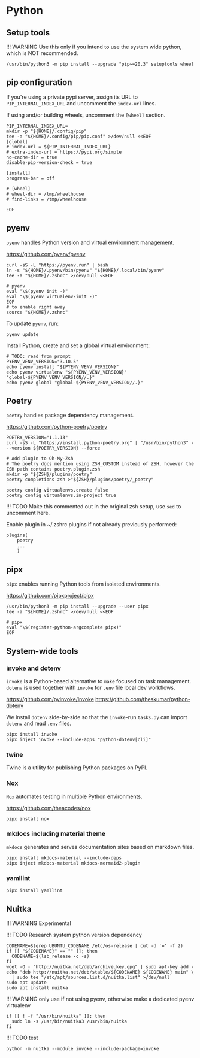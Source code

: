 # Python

## Setup tools

!!! WARNING
    Use this only if you intend to use the system wide python,
    which is NOT recommended.

```shell
/usr/bin/python3 -m pip install --upgrade "pip~=20.3" setuptools wheel
```

## pip configuration

If you're using a private pypi server, assign its URL to `PIP_INTERNAL_INDEX_URL`
and uncomment the `index-url` lines.

If using and/or building wheels, uncomment the `[wheel]` section.

```shell
PIP_INTERNAL_INDEX_URL=
mkdir -p "${HOME}/.config/pip"
tee -a "${HOME}/.config/pip/pip.conf" >/dev/null <<EOF
[global]
# index-url = ${PIP_INTERNAL_INDEX_URL}
# extra-index-url = https://pypi.org/simple
no-cache-dir = true
disable-pip-version-check = true

[install]
progress-bar = off

# [wheel]
# wheel-dir = /tmp/wheelhouse
# find-links = /tmp/wheelhouse

EOF
```

## pyenv

`pyenv` handles Python version and virtual environment management.

<https://github.com/pyenv/pyenv>

```shell
curl -sS -L "https://pyenv.run" | bash
ln -s "${HOME}/.pyenv/bin/pyenv" "${HOME}/.local/bin/pyenv"
tee -a "${HOME}/.zshrc" >/dev/null <<EOF

# pyenv
eval "\$(pyenv init -)"
eval "\$(pyenv virtualenv-init -)"
EOF
# to enable right away
source "${HOME}/.zshrc"
```

To update `pyenv`, run:

```shell
pyenv update
```

Install Python, create and set a global virtual environment:

```shell
# TODO: read from prompt
PYENV_VENV_VERSION="3.10.5"
echo pyenv install "${PYENV_VENV_VERSION}"
echo pyenv virtualenv "${PYENV_VENV_VERSION}" "global-${PYENV_VENV_VERSION//.}"
echo pyenv global "global-${PYENV_VENV_VERSION//.}"
```

## Poetry

`poetry` handles package dependency management.

<https://github.com/python-poetry/poetry>

```shell
POETRY_VERSION="1.1.13"
curl -sS -L "https://install.python-poetry.org" | "/usr/bin/python3" - --version ${POETRY_VERSION} --force

# Add plugin to Oh-My-Zsh
# The poetry docs mention using ZSH_CUSTOM instead of ZSH, however the ZSH path contains poetry.plugin.zsh
mkdir -p "${ZSH}/plugins/poetry"
poetry completions zsh >"${ZSH}/plugins/poetry/_poetry"

poetry config virtualenvs.create false
poetry config virtualenvs.in-project true 
```

!!! TODO
    Make this commented out in the original zsh setup, use `sed` to uncomment here.

Enable plugin in ~/.zshrc plugins if not already previously performed:

```shell
plugins(
    poetry
    ...
    )
```

## pipx

`pipx` enables running Python tools from isolated environments.

<https://github.com/pipxproject/pipx>

```shell
/usr/bin/python3 -m pip install --upgrade --user pipx
tee -a "${HOME}/.zshrc" >/dev/null <<EOF

# pipx
eval "\$(register-python-argcomplete pipx)"
EOF
```

## System-wide tools

### invoke and dotenv

`invoke` is a Python-based alternative to `make` focused on task management.
`dotenv` is used together with `invoke` for `.env` file local dev workflows.

<https://github.com/pyinvoke/invoke>
<https://github.com/theskumar/python-dotenv>

We install `dotenv` side-by-side so that the `invoke`-run `tasks.py`
can import `dotenv` and read `.env` files.

```shell
pipx install invoke
pipx inject invoke --include-apps "python-dotenv[cli]"
```

### twine

Twine is a utility for publishing Python packages on PyPI.



### Nox

`Nox` automates testing in multiple Python environments.

<https://github.com/theacodes/nox>

```shell
pipx install nox
```

### mkdocs including material theme

`mkdocs` generates and serves documentation sites based on markdown files.

```shell
pipx install mkdocs-material --include-deps
pipx inject mkdocs-material mkdocs-mermaid2-plugin
```

### yamllint

```shell
pipx install yamllint
```

## Nuitka

!!! WARNING
    Experimental

!!! TODO
    Research system python version dependency

```shell
CODENAME=$(grep UBUNTU_CODENAME /etc/os-release | cut -d '=' -f 2)
if [[ "${CODENAME}" == "" ]]; then
  CODENAME=$(lsb_release -c -s)
fi
wget -O - "http://nuitka.net/deb/archive.key.gpg" | sudo apt-key add -
echo "deb http://nuitka.net/deb/stable/${CODENAME} ${CODENAME} main" \
  | sudo tee "/etc/apt/sources.list.d/nuitka.list" >/dev/null
sudo apt update
sudo apt install nuitka
```

!!! WARNING
    only use if not using pyenv, otherwise make a dedicated pyenv virtualenv

```shell
if [[ ! -f "/usr/bin/nuitka" ]]; then
  sudo ln -s /usr/bin/nuitka3 /usr/bin/nuitka
fi
```

!!! TODO
    test

```shell
python -m nuitka --module invoke --include-package=invoke
```
